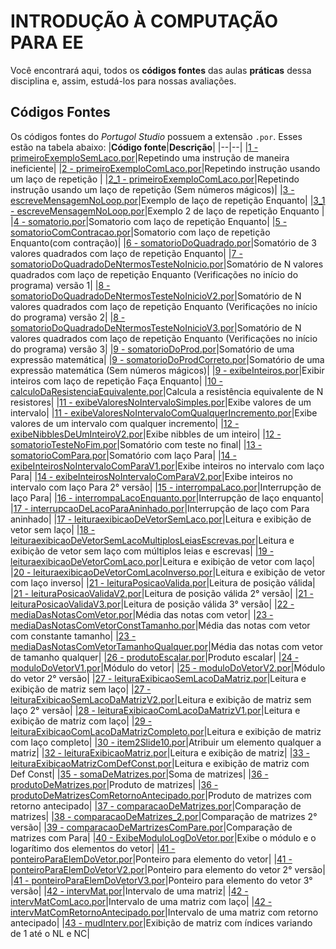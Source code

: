 ﻿# INTRODUÇÃO À COMPUTAÇÃO PARA EE

Você encontrará aqui, todos os **códigos fontes** das aulas **práticas** dessa disciplina e, assim, estudá-los para nossas avaliações.


## Códigos Fontes
Os códigos fontes do *Portugol Studio* possuem a extensão `.por`. Esses estão na tabela abaixo:
|**Código fonte**|**Descrição**|
|--|--|
|[1 - primeiroExemploSemLaco.por](https://github.com/StelmoNetto/IPEE/blob/main/2%C2%BA%20assunto/1%20-%20primeiroExemploSemLaco.por "1 - primeiroExemploSemLaco.por")|Repetindo uma instrução de maneira ineficiente|
|[2 - primeiroExemploComLaco.por](https://github.com/StelmoNetto/IPEE/blob/main/2%C2%BA%20assunto/2%20-%20primeiroExemploComLaco.por "2 - primeiroExemploComLaco.por")|Repetindo instrução usando um laço de repetição |
|[2_1 - primeiroExemploComLaco.por](https://github.com/StelmoNetto/IPEE/blob/main/2%C2%BA%20assunto/2_1%20-%20primeiroExemploComLaco.por "2_1 - primeiroExemploComLaco.por")|Repetindo instrução usando um laço de repetição (Sem números mágicos)|
|[3 - escreveMensagemNoLoop.por](https://github.com/StelmoNetto/IPEE/blob/main/2%C2%BA%20assunto/3%20-%20escreveMensagemNoLoop.por "3 - escreveMensagemNoLoop.por")|Exemplo de laço de repetição Enquanto|
|[3_1 - escreveMensagemNoLoop.por](https://github.com/StelmoNetto/IPEE/blob/main/2%C2%BA%20assunto/3_1%20-%20escreveMensagemNoLoop.por "3_1 - escreveMensagemNoLoop.por")|Exemplo 2 de laço de repetição Enquanto |
|[4 - somatorio.por](https://github.com/StelmoNetto/IPEE/blob/main/2%C2%BA%20assunto/4%20-%20somatorio.por "4 - somatorio.por")|Somatorio com laço de repetição Enquanto|
|[5 - somatorioComContracao.por](https://github.com/StelmoNetto/IPEE/blob/main/2%C2%BA%20assunto/5%20-%20somatorioComContracao.por "5 - somatorioComContracao.por")|Somatorio com laço de repetição Enquanto(com contração)|
|[6 - somatorioDoQuadrado.por](https://github.com/StelmoNetto/IPEE/blob/main/2%C2%BA%20assunto/6%20-%20somatorioDoQuadrado.por "6 - somatorioDoQuadrado.por")|Somatório de 3 valores quadrados com laço de repetição Enquanto|
|[7 - somatorioDoQuadradoDeNtermosTesteNoInicio.por](https://github.com/StelmoNetto/IPEE/blob/main/2%C2%BA%20assunto/7%20-%20somatorioDoQuadradoDeNtermosTesteNoInicio.por "7 - somatorioDoQuadradoDeNtermosTesteNoInicio.por")|Somatório de N valores quadrados com laço de repetição Enquanto (Verificações no início do programa) versão 1|
|[8 - somatorioDoQuadradoDeNtermosTesteNoInicioV2.por](https://github.com/StelmoNetto/IPEE/blob/main/2%C2%BA%20assunto/8%20-%20somatorioDoQuadradoDeNtermosTesteNoInicioV2.por "8 - somatorioDoQuadradoDeNtermosTesteNoInicioV2.por")|Somatório de N valores quadrados com laço de repetição Enquanto (Verificações no início do programa) versão 2|
|[8 - somatorioDoQuadradoDeNtermosTesteNoInicioV3.por](https://github.com/StelmoNetto/IPEE/blob/main/2%C2%BA%20assunto/8%20-%20somatorioDoQuadradoDeNtermosTesteNoInicioV3.por "8 - somatorioDoQuadradoDeNtermosTesteNoInicioV3.por")|Somatório de N valores quadrados com laço de repetição Enquanto (Verificações no início do programa) versão 3|
|[9 - somatorioDoProd.por](https://github.com/StelmoNetto/IPEE/blob/main/2%C2%BA%20assunto/9%20-%20somatorioDoProd.por "9 - somatorioDoProd.por")|Somatório de uma expressão matemática|
|[9 - somatorioDoProdCorreto.por](https://github.com/StelmoNetto/IPEE/blob/main/2%C2%BA%20assunto/9%20-%20somatorioDoProdCorreto.por "9 - somatorioDoProdCorreto.por")|Somatório de uma expressão matemática (Sem números mágicos)|
|[9 - exibeInteiros.por](https://github.com/StelmoNetto/IPEE/blob/main/2%C2%BA%20assunto/9%20-%20exibeInteiros.por "9 - exibeInteiros.por")|Exibir inteiros com laço de repetição Faça Enquanto|
|[10 - calculoDaResistenciaEquivalente.por](https://github.com/StelmoNetto/IPEE/blob/main/2%C2%BA%20assunto/10%20-%20calculoDaResistenciaEquivalente.por "10 - calculoDaResistenciaEquivalente.por")|Calcula a resistência equivalente de N resistores|
|[11 - exibeValoresNoIntervaloSimples.por](https://github.com/StelmoNetto/IPEE/blob/main/2%C2%BA%20assunto/11%20-%20exibeValoresNoIntervaloSimples.por "11 - exibeValoresNoIntervaloSimples.por")|Exibe valores de um intervalo|
|[11 - exibeValoresNoIntervaloComQualquerIncremento.por](https://github.com/StelmoNetto/IPEE/blob/main/2%C2%BA%20assunto/11%20-%20exibeValoresNoIntervaloComQualquerIncremento.por "11 - exibeValoresNoIntervaloComQualquerIncremento.por")|Exibe valores de um intervalo com qualquer incremento|
|[12 - exibeNibblesDeUmInteiroV2.por](https://github.com/StelmoNetto/IPEE/blob/main/2%C2%BA%20assunto/12%20-%20exibeNibblesDeUmInteiroV2.por "12 - exibeNibblesDeUmInteiroV2.por")|Exibe nibbles de um inteiro|
|[12 - somatorioTesteNoFim.por](https://github.com/StelmoNetto/IPEE/blob/main/2%C2%BA%20assunto/12%20-%20somatorioTesteNoFim.por "12 - somatorioTesteNoFim.por")|Somatório com teste no final|
|[13 - somatorioComPara.por](https://github.com/StelmoNetto/IPEE/blob/main/2%C2%BA%20assunto/13%20-%20somatorioComPara.por "13 - somatorioComPara.por")|Somatório com laço Para|
|[14 - exibeInteirosNoIntervaloComParaV1.por](https://github.com/StelmoNetto/IPEE/blob/main/2%C2%BA%20assunto/14%20-%20exibeInteirosNoIntervaloComParaV1.por "14 - exibeInteirosNoIntervaloComParaV1.por")|Exibe inteiros no intervalo com laço Para|
|[14 - exibeInteirosNoIntervaloComParaV2.por](https://github.com/StelmoNetto/IPEE/blob/main/2%C2%BA%20assunto/14%20-%20exibeInteirosNoIntervaloComParaV2.por "14 - exibeInteirosNoIntervaloComParaV2.por")|Exibe inteiros no intervalo com laço Para 2° versão|
|[15 - interrompaLaco.por](https://github.com/StelmoNetto/IPEE/blob/main/2%C2%BA%20assunto/15%20-%20interrompaLaco.por "15 - interrompaLaco.por")|Interrupção de laço Para|
|[16 - interrompaLacoEnquanto.por](https://github.com/StelmoNetto/IPEE/blob/main/2%C2%BA%20assunto/16%20-%20interrompaLacoEnquanto.por "16 - interrompaLacoEnquanto.por")|Interrupção de laço enquanto|
|[17 - interrupcaoDeLacoParaAninhado.por](https://github.com/StelmoNetto/IPEE/blob/main/2%C2%BA%20assunto/17%20-%20interrupcaoDeLacoParaAninhado.por "17 - interrupcaoDeLacoParaAninhado.por")|Interrupção de laço com Para aninhado|
|[17 - leituraexibicaoDeVetorSemLaco.por](https://github.com/StelmoNetto/IPEE/blob/main/2%C2%BA%20assunto/17%20-%20leituraexibicaoDeVetorSemLaco.por "17 - leituraexibicaoDeVetorSemLaco.por")|Leitura e exibição de vetor sem laço|
|[18 - leituraexibicaoDeVetorSemLacoMultiplosLeiasEscrevas.por](https://github.com/StelmoNetto/IPEE/blob/main/2%C2%BA%20assunto/18%20-%20leituraexibicaoDeVetorSemLacoMultiplosLeiasEscrevas.por "18 - leituraexibicaoDeVetorSemLacoMultiplosLeiasEscrevas.por")|Leitura e exibição de vetor sem laço com múltiplos leias e escrevas|
|[19 - leituraexibicaoDeVetorComLaco.por](https://github.com/StelmoNetto/IPEE/blob/main/2%C2%BA%20assunto/19%20-%20leituraexibicaoDeVetorComLaco.por "19 - leituraexibicaoDeVetorComLaco.por")|Leitura e exibição de vetor com laço|
|[20 - leituraexibicaoDeVetorComLacoInverso.por](https://github.com/StelmoNetto/IPEE/blob/main/2%C2%BA%20assunto/20%20-%20leituraexibicaoDeVetorComLacoInverso.por "20 - leituraexibicaoDeVetorComLacoInverso.por")|Leitura e exibição de vetor com laço inverso|
|[21 - leituraPosicaoValida.por](https://github.com/StelmoNetto/IPEE/blob/main/2%C2%BA%20assunto/21%20-%20leituraPosicaoValida.por "21 - leituraPosicaoValida.por")|Leitura de posição válida|
|[21 - leituraPosicaoValidaV2.por](https://github.com/StelmoNetto/IPEE/blob/main/2%C2%BA%20assunto/21%20-%20leituraPosicaoValidaV2.por "21 - leituraPosicaoValidaV2.por")|Leitura de posição válida 2° versão|
|[21 - leituraPosicaoValidaV3.por](https://github.com/StelmoNetto/IPEE/blob/main/2%C2%BA%20assunto/21%20-%20leituraPosicaoValidaV3.por "21 - leituraPosicaoValidaV3.por")|Leitura de posição válida 3° versão|
|[22 - mediaDasNotasComVetor.por](https://github.com/StelmoNetto/IPEE/blob/main/2%C2%BA%20assunto/22%20-%20mediaDasNotasComVetor.por "22 - mediaDasNotasComVetor.por")|Média das notas com vetor|
|[23 - mediaDasNotasComVetorConstTamanho.por](https://github.com/StelmoNetto/IPEE/blob/main/2%C2%BA%20assunto/23%20-%20mediaDasNotasComVetorConstTamanho.por "23 - mediaDasNotasComVetorConstTamanho.por")|Média das notas com vetor com constante tamanho|
|[23 - mediaDasNotasComVetorTamanhoQualquer.por](https://github.com/StelmoNetto/IPEE/blob/main/2%C2%BA%20assunto/23%20-%20mediaDasNotasComVetorTamanhoQualquer.por "23 - mediaDasNotasComVetorTamanhoQualquer.por")|Média das notas com vetor de tamanho qualquer|
|[26 - produtoEscalar.por](https://github.com/StelmoNetto/IPEE/blob/main/2%C2%BA%20assunto/26%20-%20produtoEscalar.por "26 - produtoEscalar.por")|Produto escalar|
|[24 - moduloDoVetorV1.por](https://github.com/StelmoNetto/IPEE/blob/main/2%C2%BA%20assunto/24%20-%20moduloDoVetorV1.por "24 - moduloDoVetorV1.por")|Módulo do vetor|
|[25 - moduloDoVetorV2.por](https://github.com/StelmoNetto/IPEE/blob/main/2%C2%BA%20assunto/25%20-%20moduloDoVetorV2.por "25 - moduloDoVetorV2.por")|Módulo do vetor 2° versão|
|[27 - leituraExibicaoSemLacoDaMatriz.por](https://github.com/StelmoNetto/IPEE/blob/main/2%C2%BA%20assunto/27%20-%20leituraExibicaoSemLacoDaMatriz.por "27 - leituraExibicaoSemLacoDaMatriz.por")|Leitura e exibição de matriz sem laço|
|[27 - leituraExibicaoSemLacoDaMatrizV2.por](https://github.com/StelmoNetto/IPEE/blob/main/2%C2%BA%20assunto/27%20-%20leituraExibicaoSemLacoDaMatrizV2.por "27 - leituraExibicaoSemLacoDaMatrizV2.por")|Leitura e exibição de matriz sem laço 2° versão|
|[28 - leituraExibicaoComLacoDaMatrizV1.por](https://github.com/StelmoNetto/IPEE/blob/main/2%C2%BA%20assunto/28%20-%20leituraExibicaoComLacoDaMatrizV1.por "28 - leituraExibicaoComLacoDaMatrizV1.por")|Leitura e exibição de matriz com laço|
|[29 - leituraExibicaoComLacoDaMatrizCompleto.por](https://github.com/StelmoNetto/IPEE/blob/main/2%C2%BA%20assunto/29%20-%20leituraExibicaoComLacoDaMatrizCompleto.por "29 - leituraExibicaoComLacoDaMatrizCompleto.por")|Leitura e exibição de matriz com laço completo|
|[30 - item2Slide10.por](https://github.com/StelmoNetto/IPEE/blob/main/2%C2%BA%20assunto/30%20-%20item2Slide10.por "30 - item2Slide10.por")|Atribuir um elemento qualquer a matriz|
|[32 - leituraExibicaoMatriz.por](https://github.com/StelmoNetto/IPEE/blob/main/2%C2%BA%20assunto/32%20-%20leituraExibicaoMatriz.por "32 - leituraExibicaoMatriz.por")|Leitura e exibição de matriz|
|[33 - leituraExibicaoMatrizComDefConst.por](https://github.com/StelmoNetto/IPEE/blob/main/2%C2%BA%20assunto/33%20-%20leituraExibicaoMatrizComDefConst.por "33 - leituraExibicaoMatrizComDefConst.por")|Leitura e exibição de matriz com Def Const|
|[35 - somaDeMatrizes.por](https://github.com/StelmoNetto/IPEE/blob/main/2%C2%BA%20assunto/35%20-%20somaDeMatrizes.por "35 - somaDeMatrizes.por")|Soma de matrizes|
|[36 - produtoDeMatrizes.por](https://github.com/StelmoNetto/IPEE/blob/main/2%C2%BA%20assunto/36%20-%20produtoDeMatrizes.por "36 - produtoDeMatrizes.por")|Produto de matrizes|
|[36 - produtoDeMatrizesComRetornoAntecipado.por](https://github.com/StelmoNetto/IPEE/blob/main/2%C2%BA%20assunto/36%20-%20produtoDeMatrizesComRetornoAntecipado.por "36 - produtoDeMatrizesComRetornoAntecipado.por")|Produto de matrizes com retorno antecipado|
|[37 - comparacaoDeMatrizes.por](https://github.com/StelmoNetto/IPEE/blob/main/2%C2%BA%20assunto/37%20-%20comparacaoDeMatrizes.por "37 - comparacaoDeMatrizes.por")|Comparação de matrizes|
|[38 - comparacaoDeMatrizes_2.por](https://github.com/StelmoNetto/IPEE/blob/main/2%C2%BA%20assunto/38%20-%20comparacaoDeMatrizes_2.por "38 - comparacaoDeMatrizes_2.por")|Comparação de matrizes 2° versão|
|[39 - comparacaoDeMartrizesComPare.por](https://github.com/StelmoNetto/IPEE/blob/main/2%C2%BA%20assunto/39%20-%20comparacaoDeMartrizesComPare.por "39 - comparacaoDeMartrizesComPare.por")|Comparação de matrizes com Para|
|[40 - ExibeModuloLogDoVetor.por](https://github.com/StelmoNetto/IPEE/blob/main/2%C2%BA%20assunto/40%20-%20ExibeModuloLogDoVetor.por "40 - ExibeModuloLogDoVetor.por")|Exibe o módulo e o logarítimo dos elementos do vetor|
|[41 - ponteiroParaElemDoVetor.por](https://github.com/StelmoNetto/IPEE/blob/main/2%C2%BA%20assunto/41%20-%20ponteiroParaElemDoVetor.por "41 - ponteiroParaElemDoVetor.por")|Ponteiro para elemento do vetor|
|[41 - ponteiroParaElemDoVetorV2.por](https://github.com/StelmoNetto/IPEE/blob/main/2%C2%BA%20assunto/41%20-%20ponteiroParaElemDoVetorV2.por "41 - ponteiroParaElemDoVetorV2.por")|Ponteiro para elemento do vetor 2° versão|
|[41 - ponteiroParaElemDoVetorV3.por](https://github.com/StelmoNetto/IPEE/blob/main/2%C2%BA%20assunto/41%20-%20ponteiroParaElemDoVetorV3.por "41 - ponteiroParaElemDoVetorV3.por")|Ponteiro para elemento do vetor 3° versão|
|[42 - intervMat.por](https://github.com/StelmoNetto/IPEE/blob/main/2%C2%BA%20assunto/42%20-%20intervMat.por "42 - intervMat.por")|Intervalo de uma matriz|
|[42 - intervMatComLaco.por](https://github.com/StelmoNetto/IPEE/blob/main/2%C2%BA%20assunto/42%20-%20intervMatComLaco.por "42 - intervMatComLaco.por")|Intervalo de uma matriz com laço|
|[42 - intervMatComRetornoAntecipado.por](https://github.com/StelmoNetto/IPEE/blob/main/2%C2%BA%20assunto/42%20-%20intervMatComRetornoAntecipado.por "42 - intervMatComRetornoAntecipado.por")|Intervalo de uma matriz com retorno antecipado|
|[43 - mudInterv.por](https://github.com/StelmoNetto/IPEE/blob/main/2%C2%BA%20assunto/43%20-%20mudInterv.por "43 - mudInterv.por")|Exibição de matriz com índices variando de 1 até o NL e NC|

